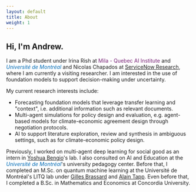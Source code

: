 ```yaml
---
layout: default
title: About
weight: 1
---
```


## Hi, I'm Andrew.

I am a Phd student under Irina Rish at <a href="https://mila.quebec/en/" style="color:#7B2679;text-decoration:none">Mila - Quebec AI Institute</a> and <a href="https://www.umontreal.ca/" style="color:#006BB6;text-decoration:none"><i>Université de Montréal</i></a> and Nicolas Chapados at <a href="https://www.servicenow.com/research/"> ServiceNow Research</a>, where I am currently a visiting researcher.
I am interested in the use of foundation models to support decision-making under uncertainty.

My current research interests include:
* Forecasting foundation models that leverage transfer learning and "context", i.e. additional information such as relevant documents.
* Multi-agent simulations for policy design and evaluation, e.g. agent-based models for climate-economic agreement design through negotiation protocols.
* AI to support literature exploration, review and synthesis in ambiguous settings, such as for climate-economic policy design.

Previously, I worked on multi-agent deep learning for social good as an intern in [Yoshua Bengio](https://yoshuabengio.org/)'s lab.
I also consulted on AI and Education at the
<a href="https://www.umontreal.ca/" style="color:#006BB6;text-decoration:none"><i>Université de Montréal</i></a>'s
university pedagogy center.
Before that, I completed an M.Sc. on quantum machine learning at the Université de Montréal's LITQ lab under
[Gilles Brassard](http://www.iro.umontreal.ca/~brassard/web/en/) and [Alain Tapp](https://sites.google.com/view/alain-tapp-mila/).
Even before that, I completed a B.Sc. in Mathematics and Economics at Concordia University.

